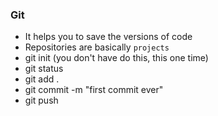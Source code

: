 ### Git

- It helps you to save the versions of code
- Repositories are basically `projects` 
- git init (you don't have do this, this one time)
- git status
- git add .
- git commit -m "first commit ever"
- git push 
